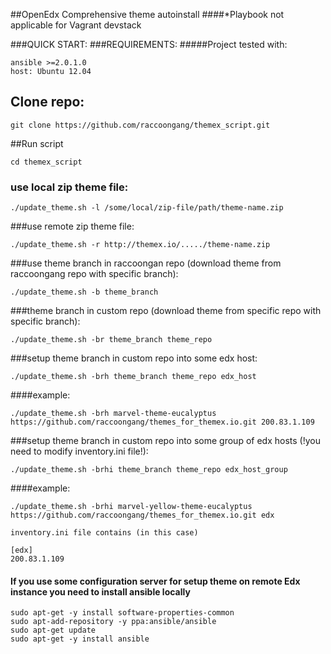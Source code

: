 ##OpenEdx Comprehensive theme autoinstall
####*Playbook not applicable for Vagrant devstack

###QUICK START:
###REQUIREMENTS:
#####Project tested with:
```
ansible >=2.0.1.0
host: Ubuntu 12.04
```

## Clone repo:
```
git clone https://github.com/raccoongang/themex_script.git
```
##Run script
```
cd themex_script
```

### use local zip theme file:
```
./update_theme.sh -l /some/local/zip-file/path/theme-name.zip
```

###use remote zip theme file:
```
./update_theme.sh -r http://themex.io/...../theme-name.zip
```

###use theme branch in raccoongan repo (download theme from raccoongang repo with specific branch):
```
./update_theme.sh -b theme_branch
```

###theme branch in custom repo (download theme from specific repo with specific branch):
```
./update_theme.sh -br theme_branch theme_repo
```

###setup theme branch in custom repo into some edx host:
```
./update_theme.sh -brh theme_branch theme_repo edx_host
```
####example:
```
./update_theme.sh -brh marvel-theme-eucalyptus https://github.com/raccoongang/themes_for_themex.io.git 200.83.1.109
```


###setup theme branch in custom repo into some group of edx hosts (!you need to modify inventory.ini file!):
```
./update_theme.sh -brhi theme_branch theme_repo edx_host_group
```
####example:
```
./update_theme.sh -brhi marvel-yellow-theme-eucalyptus https://github.com/raccoongang/themes_for_themex.io.git edx

inventory.ini file contains (in this case)

[edx]
200.83.1.109
```

#### If you use some configuration server for setup theme on remote Edx instance you need to install ansible locally

```
sudo apt-get -y install software-properties-common
sudo apt-add-repository -y ppa:ansible/ansible
sudo apt-get update
sudo apt-get -y install ansible
```

